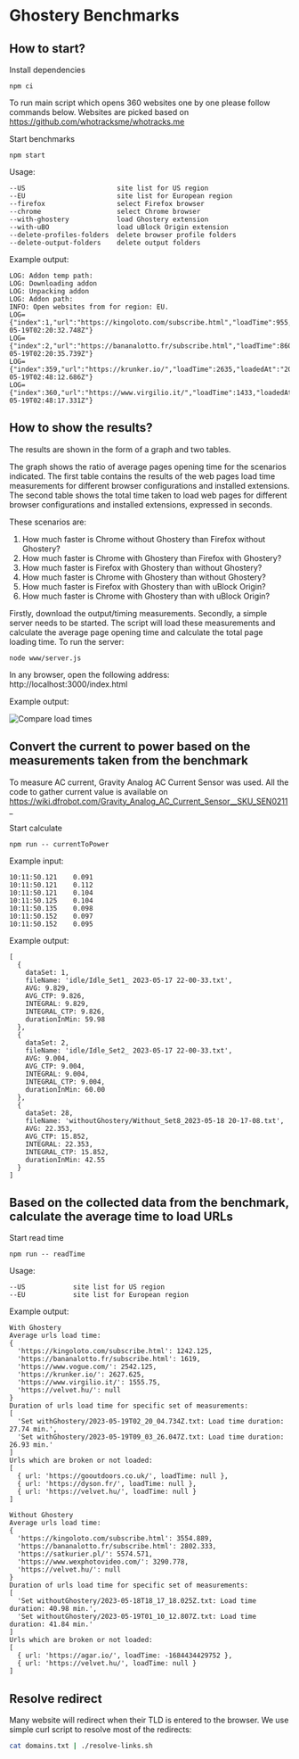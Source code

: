 # Ghostery Benchmarks

## How to start?

Install dependencies

```
npm ci
```

To run main script which opens 360 websites one by one please follow commands below. Websites are picked based on https://github.com/whotracksme/whotracks.me

Start benchmarks

```
npm start
```

Usage:

```
--US                       site list for US region
--EU                       site list for European region
--firefox                  select Firefox browser
--chrome                   select Chrome browser
--with-ghostery            load Ghostery extension
--with-uBO                 load uBlock Origin extension
--delete-profiles-folders  delete browser profile folders
--delete-output-folders    delete output folders
```

Example output:

```
LOG: Addon temp path:
LOG: Downloading addon
LOG: Unpacking addon
LOG: Addon path:
INFO: Open websites from for region: EU.
LOG={"index":1,"url":"https://kingoloto.com/subscribe.html","loadTime":955,"loadedAt":"2023-05-19T02:20:32.748Z"}
LOG={"index":2,"url":"https://bananalotto.fr/subscribe.html","loadTime":860,"loadedAt":"2023-05-19T02:20:35.739Z"}
LOG={"index":359,"url":"https://krunker.io/","loadTime":2635,"loadedAt":"2023-05-19T02:48:12.686Z"}
LOG={"index":360,"url":"https://www.virgilio.it/","loadTime":1433,"loadedAt":"2023-05-19T02:48:17.331Z"}

```

## How to show the results?

The results are shown in the form of a graph and two tables.

The graph shows the ratio of average pages opening time for the scenarios indicated.
The first table contains the results of the web pages load time measurements for different browser configurations and installed extensions.
The second table shows the total time taken to load web pages for different browser configurations and installed extensions, expressed in seconds.

These scenarios are:

1. How much faster is Chrome without Ghostery than Firefox without Ghostery?
2. How much faster is Chrome with Ghostery than Firefox with Ghostery?
3. How much faster is Firefox with Ghostery than without Ghostery?
4. How much faster is Chrome with Ghostery than without Ghostery?
5. How much faster is Firefox with Ghostery than with uBlock Origin?
6. How much faster is Chrome with Ghostery than with uBlock Origin?

Firstly, download the output/timing measurements. Secondly, a simple server needs to be started. The script will load these measurements and calculate the average page opening time and calculate the total page loading time. To run the server:

```
node www/server.js
```

In any browser, open the following address:
http://localhost:3000/index.html

Example output:

![Compare load times](compareLoadTimeGraphTwoTables.png)


## Convert the current to power based on the measurements taken from the benchmark

To measure AC current, Gravity Analog AC Current Sensor was used. All the code to gather current value is available on https://wiki.dfrobot.com/Gravity_Analog_AC_Current_Sensor__SKU_SEN0211_

Start calculate

```
npm run -- currentToPower
```

Example input:

```
10:11:50.121	0.091
10:11:50.121	0.112
10:11:50.121	0.104
10:11:50.125	0.104
10:11:50.135	0.098
10:11:50.152	0.097
10:11:50.152	0.095
```

Example output:

```
[
  {
    dataSet: 1,
    fileName: 'idle/Idle_Set1_ 2023-05-17 22-00-33.txt',
    AVG: 9.829,
    AVG_CTP: 9.826,
    INTEGRAL: 9.829,
    INTEGRAL_CTP: 9.826,
    durationInMin: 59.98
  },
  {
    dataSet: 2,
    fileName: 'idle/Idle_Set2_ 2023-05-17 22-00-33.txt',
    AVG: 9.004,
    AVG_CTP: 9.004,
    INTEGRAL: 9.004,
    INTEGRAL_CTP: 9.004,
    durationInMin: 60.00
  },
  {
    dataSet: 28,
    fileName: 'withoutGhostery/Without_Set8_2023-05-18 20-17-08.txt',
    AVG: 22.353,
    AVG_CTP: 15.852,
    INTEGRAL: 22.353,
    INTEGRAL_CTP: 15.852,
    durationInMin: 42.55
  }
]
```

## Based on the collected data from the benchmark, calculate the average time to load URLs

Start read time

```
npm run -- readTime
```

Usage:

```
--US            site list for US region
--EU            site list for European region
```

Example output:

```
With Ghostery
Average urls load time:
{
  'https://kingoloto.com/subscribe.html': 1242.125,
  'https://bananalotto.fr/subscribe.html': 1619,
  'https://www.vogue.com/': 2542.125,
  'https://krunker.io/': 2627.625,
  'https://www.virgilio.it/': 1555.75,
  'https://velvet.hu/': null
}
Duration of urls load time for specific set of measurements:
[
  'Set withGhostery/2023-05-19T02_20_04.734Z.txt: Load time duration: 27.74 min.',
  'Set withGhostery/2023-05-19T09_03_26.047Z.txt: Load time duration: 26.93 min.'
]
Urls which are broken or not loaded:
[
  { url: 'https://gooutdoors.co.uk/', loadTime: null },
  { url: 'https://dyson.fr/', loadTime: null },
  { url: 'https://velvet.hu/', loadTime: null }
]

Without Ghostery
Average urls load time:
{
  'https://kingoloto.com/subscribe.html': 3554.889,
  'https://bananalotto.fr/subscribe.html': 2802.333,
  'https://satkurier.pl/': 5574.571,
  'https://www.wexphotovideo.com/': 3290.778,
  'https://velvet.hu/': null
}
Duration of urls load time for specific set of measurements:
[
  'Set withoutGhostery/2023-05-18T18_17_18.025Z.txt: Load time duration: 40.98 min.',
  'Set withoutGhostery/2023-05-19T01_10_12.807Z.txt: Load time duration: 41.84 min.'
]
Urls which are broken or not loaded:
[
  { url: 'https://agar.io/', loadTime: -1684434429752 },
  { url: 'https://velvet.hu/', loadTime: null }
]
```

## Resolve redirect

Many website will redirect when their TLD is entered to the browser. We use simple curl script to resolve most of the redirects:

```sh
cat domains.txt | ./resolve-links.sh
```
